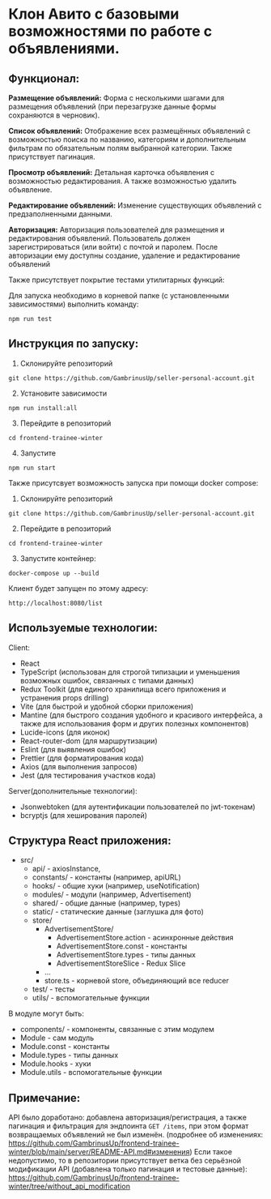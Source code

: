 # Клон Авито с базовыми возможностями по работе с объявлениями.
## Функционал:
**Размещение объявлений:** Форма с несколькими шагами для размещения объявлений (при перезагрузке данные формы сохраняются в черновик).

**Список объявлений:** Отображение всех размещённых объявлений с возможностью поиска по названию, категориям и дополнительным фильтрам по обязательным полям выбранной категории. Также присутствует пагинация.

**Просмотр объявлений:** Детальная карточка объявления с возможностью редактирования. А также возможностью удалить объявление.

**Редактирование объявлений:** Изменение существующих объявлений с предзаполненными данными.

**Авторизация:** Авторизация пользователей для размещения и редактирования объявлений. Пользователь должен зарегистрироваться (или войти) с почтой и паролем. После авторизации ему доступны создание, удаление и редактирование объявлений

Также присутствует покрытие тестами утилитарных функций:

Для запуска необходимо в корневой папке (с установленными зависимостями) выполнить команду:
```
npm run test
```

## Инструкция по запуску:
1. Склонируйте репозиторий
```
git clone https://github.com/GambrinusUp/seller-personal-account.git
```
2. Установите зависимости
```
npm run install:all
```
3. Перейдите в репозиторий
```
cd frontend-trainee-winter
```
4. Запустите
```
npm run start
```

Также присутсвует возможность запуска при помощи docker compose:
1. Склонируйте репозиторий
```
git clone https://github.com/GambrinusUp/seller-personal-account.git
```
2. Перейдите в репозиторий
```
cd frontend-trainee-winter
```
3. Запустите контейнер:
```
docker-compose up --build
```

Клиент будет запущен по этому адресу:
```
http://localhost:8080/list
```

## Используемые технологии:
Client:
- React
- TypeScript (использован для строгой типизации и уменьшения возможных ошибок, связанных с типами данных)
- Redux Toolkit (для единого хранилища всего приложения и устранения props drilling)
- Vite (для быстрой и удобной сборки приложения) 
- Mantine (для быстрого создания удобного и красивого интерфейса, а также для использования форм и других полезных компонентов) 
- Lucide-icons (для иконок)
- React-router-dom (для маршрутизации)
- Eslint (для выявления ошибок)
- Prettier (для форматирования кода)
- Axios (для выполнения запросов)
- Jest (для тестирования участков кода)

Server(дополнительные технологии):
- Jsonwebtoken (для аутентификации пользователей по jwt-токенам)
- bcryptjs (для хеширования паролей)

## Структура React приложения:
- src/
  - api/ - axiosInstance,
  - constants/ - константы (например, apiURL)
  - hooks/ - общие хуки (например, useNotification)
  - modules/ - модули (например, Advertisement)
  - shared/ - общие данные (например, types)
  - static/ - статические данные (заглушка для фото)
  - store/
    - AdvertisementStore/
      - AdvertisementStore.action - асинхронные действия
      - AdvertisementStore.const - константы
      - AdvertisementStore.types - типы данных
      - AdvertisementStoreSlice - Redux Slice
    - ...
    - store.ts - корневой store, объединяющий все reducer
  - test/ - тесты
  - utils/ - вспомогательные функции

В модуле могут быть:
  - components/ - компоненты, связанные с этим модулем
  - Module - сам модуль
  - Module.const - константы
  - Module.types - типы данных
  - Module.hooks - хуки
  - Module.utils - вспомогательные функции

## Примечание:
API было доработано: добавлена авторизация/регистрация, а также пагинация и фильтрация для эндпоинта `GET /items`, при этом формат возвращаемых объявлений не был изменён. (подробнее об изменениях: https://github.com/GambrinusUp/frontend-trainee-winter/blob/main/server/README-API.md#изменения)
Если такое недопустимо, то в репозитории присутствует ветка без серьёзной модификации API (добавлена только пагинация и тестовые данные): https://github.com/GambrinusUp/frontend-trainee-winter/tree/without_api_modification
